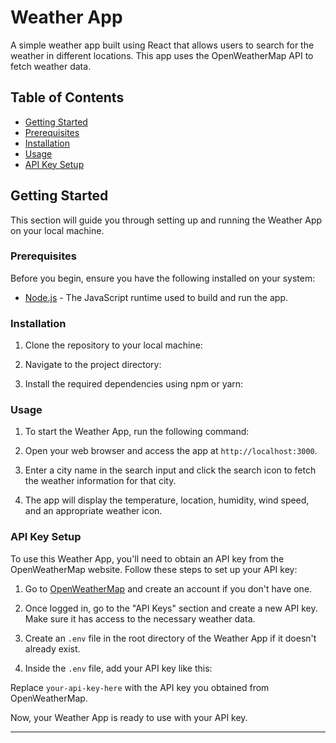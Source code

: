 # Weather App

A simple weather app built using React that allows users to search for the weather in different locations. This app uses the OpenWeatherMap API to fetch weather data.

## Table of Contents
- [Getting Started](#getting-started)
- [Prerequisites](#prerequisites)
- [Installation](#installation)
- [Usage](#usage)
- [API Key Setup](#api-key-setup)

## Getting Started

This section will guide you through setting up and running the Weather App on your local machine.

### Prerequisites

Before you begin, ensure you have the following installed on your system:

- [Node.js](https://nodejs.org/) - The JavaScript runtime used to build and run the app.

### Installation

1. Clone the repository to your local machine:

2. Navigate to the project directory:

3. Install the required dependencies using npm or yarn:

### Usage

1. To start the Weather App, run the following command:

2. Open your web browser and access the app at `http://localhost:3000`.

3. Enter a city name in the search input and click the search icon to fetch the weather information for that city.

4. The app will display the temperature, location, humidity, wind speed, and an appropriate weather icon.

### API Key Setup

To use this Weather App, you'll need to obtain an API key from the OpenWeatherMap website. Follow these steps to set up your API key:

1. Go to [OpenWeatherMap](https://openweathermap.org/) and create an account if you don't have one.

2. Once logged in, go to the "API Keys" section and create a new API key. Make sure it has access to the necessary weather data.

3. Create an `.env` file in the root directory of the Weather App if it doesn't already exist.

4. Inside the `.env` file, add your API key like this:


Replace `your-api-key-here` with the API key you obtained from OpenWeatherMap.

Now, your Weather App is ready to use with your API key.

---

